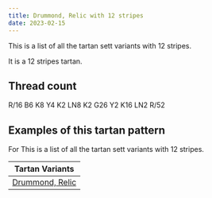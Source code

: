 ```yaml
---
title: Drummond, Relic with 12 stripes
date: 2023-02-15
---
```

This is a list of all the tartan sett variants with 12 stripes.

It is a 12 stripes tartan.


## Thread count
R/16 B6 K8 Y4 K2 LN8 K2 G26 Y2 K16 LN2 R/52

## Examples of this tartan pattern
For This is a list of all the tartan sett variants with 12 stripes.

| Tartan Variants |
|---------------|
| [Drummond, Relic](/variants/r/16/b6/k8/y4/k2/ln8/k2/g26/y2/k16/ln2/r/52-b5480b0-g008000-k000000-lne0e0e0-rc00000-yf0c000/)||
